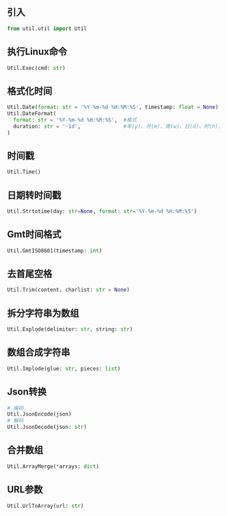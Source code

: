 ## 引入
```python
from util.util import Util
```

## 执行Linux命令
```python
Util.Exec(cmd: str)
```

## 格式化时间
```python
Util.Date(format: str = '%Y-%m-%d %H:%M:%S', timestamp: float = None)
Util.DateFormat(
  format: str = '%Y-%m-%d %H:%M:%S',  #格式
  duration: str = '-1d',              #年(y)、月(m)、周(w)、日(d)、时(h)、分(i)、秒(s)
)
```

## 时间戳
```python
Util.Time()
```

## 日期转时间戳
```python
Util.Strtotime(day: str=None, format: str='%Y-%m-%d %H:%M:%S')
```

## Gmt时间格式
```python
Util.GmtISO8601(timestamp: int)
```

## 去首尾空格
```python
Util.Trim(content, charlist: str = None)
```

## 拆分字符串为数组
```python
Util.Explode(delimiter: str, string: str)
```

## 数组合成字符串
```python
Util.Implode(glue: str, pieces: list)
```

## Json转换
```python
# 编码
Util.JsonEncode(json)
# 解码
Util.JsonDecode(json: str)
```

## 合并数组
```python
Util.ArrayMerge(*arrays: dict)
```

## URL参数
```python
Util.UrlToArray(url: str)
```
